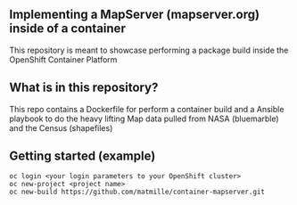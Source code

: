## Implementing a MapServer (mapserver.org) inside of a container

This repository is meant to showcase performing a package build inside the OpenShift Container Platform

## What is in this repository?

This repo contains a Dockerfile for perform a container build and a Ansible playbook to do the heavy lifting
Map data pulled from NASA (bluemarble) and the Census (shapefiles)

## Getting started (example)

```
oc login <your login parameters to your OpenShift cluster>
oc new-project <project name>
oc new-build https://github.com/matmille/container-mapserver.git
```
